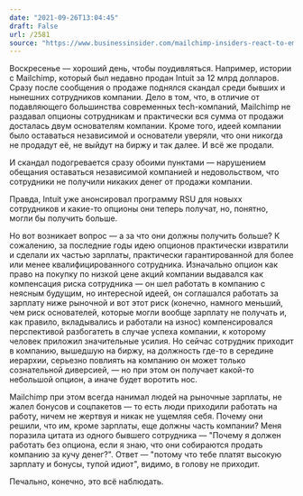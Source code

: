 ```yaml
---
date: "2021-09-26T13:04:45"
draft: False
url: /2581
source: "https://www.businessinsider.com/mailchimp-insiders-react-to-employees-getting-no-equity-2021-9"
---
```


Воскресенье — хороший день, чтобы поудивляться. Например, истории с Mailchimp, который был недавно продан Intuit за 12 млрд долларов. Сразу после сообщения о продаже поднялся скандал среди бывших и нынешних сотрудников компании. Дело в том, что, в отличие от подавляющего большинства современных tech-компаний, Mailchimp не раздавал опционы сотрудникам и практически вся сумма от продажи досталась двум основателям компании. Кроме того, идеей компании было оставаться независимой и основатели уверяли, что они никогда не продадут её, не выйдут на биржу и так далее. И всё же продали.

И скандал подогревается сразу обоими пунктами — нарушением обещания оставаться независимой компанией и недовольством, что сотрудники не получили никаких денег от продажи компании.

Правда, Intuit уже анонсировал программу RSU для новыхх сотрудников и какие-то опционы они теперь получат, но, понятно, могли бы получить больше.

Но вот возникает вопрос — а за что они должны получить больше? К сожалению, за последние годы идею опционов практически извратили и сделали их частью зарплаты, практически гарантированной для более или менее квалифицированного сотрудника. Изначально опцион как право на покупку по низкой цене акций компании выдавался как компенсация риска сотрудника — он шел работать в компанию с неясным будущим, но интересной идеей, он соглашался работать за зарплату ниже рыночной и вот этот риск (конечно, намного меньший, чем риск основателей, которые могли вообще зарплату не получать и, как правило, вкладывались и работали на износ) компенсировался перспективой разбогатеть в случае успеха компании, к которому человек приложил значительные усилия. Но сейчас сотрудник приходит в компанию, вышедшую на биржу, на должность где-то в середине иерархии, серьезно повлиять на компанию он может только сознательной диверсией, — но при этом он получает какой-то небольшой опцион, а иначе будет воротить нос.

Mailchimp при этом всегда нанимал людей на рыночные зарплаты, не жалел бонусов и соцпакетов — то есть люди приходили работать на работу, ничем не жертвуя и никак не ущемляя себя. Почему они решили, что им, кроме зарплаты, еще должны часть компании? Меня поразила цитата из одного бывшего сотрудника — "Почему я должен работать без опциона, если я знаю, что они собираются продать компанию за кучу денег?". Ответ — "потому что тебе платят высокую зарплату и бонусы, тупой идиот", видимо, в голову не приходит.

Печально, конечно, это всё наблюдать.
